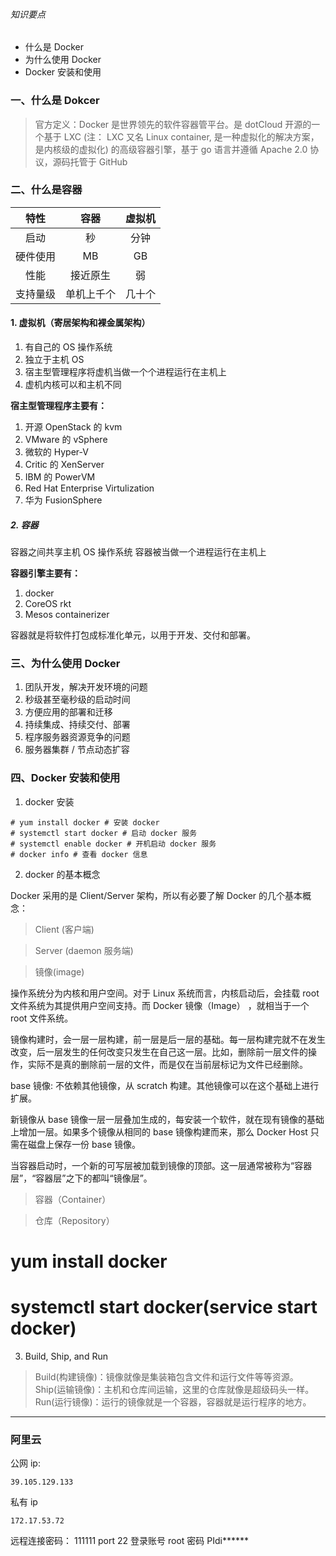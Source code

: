 ###### 知识要点

 - 什么是 Docker
 - 为什么使用 Docker
 - Docker 安装和使用

 ### 一、什么是 Dokcer

 > 官方定义：Docker 是世界领先的软件容器管平台。是 dotCloud 开源的一个基于 LXC (注： LXC 又名 Linux container, 是一种虚拟化的解决方案，是内核级的虚拟化) 的高级容器引擎，基于 go 语言并遵循 Apache 2.0 协议，源码托管于 GitHub

 ### 二、什么是容器

 | 特性 | 容器 | 虚拟机 |
  |:---:|:---:|:---:|
  |启动| 秒 | 分钟|
  |硬件使用| MB | GB|
  |性能| 接近原生| 弱|
  |支持量级|单机上千个| 几十个|

#### 1. 虚拟机（寄居架构和裸金属架构）

1. 有自己的 OS 操作系统
2. 独立于主机 OS
3. 宿主型管理程序将虚机当做一个个进程运行在主机上
4. 虚机内核可以和主机不同
  
**宿主型管理程序主要有：**

1. 开源 OpenStack 的 kvm
2. VMware 的 vSphere
3. 微软的 Hyper-V
4. Critic 的 XenServer
5. IBM 的 PowerVM
6. Red Hat Enterprise Virtulization
7. 华为 FusionSphere
   

##### 2. 容器

容器之间共享主机 OS 操作系统
容器被当做一个进程运行在主机上

**容器引擎主要有：**

1. docker
2. CoreOS rkt
3. Mesos containerizer
  
容器就是将软件打包成标准化单元，以用于开发、交付和部署。

### 三、为什么使用 Docker

1. 团队开发，解决开发环境的问题
2. 秒级甚至毫秒级的启动时间
3. 方便应用的部署和迁移
4. 持续集成、持续交付、部署
5. 程序服务器资源竞争的问题
6. 服务器集群 / 节点动态扩容

### 四、Docker 安装和使用

1. docker 安装

```
# yum install docker # 安装 docker
# systemctl start docker # 启动 docker 服务
# systemctl enable docker # 开机启动 docker 服务
# docker info # 查看 docker 信息
```

2. docker 的基本概念

Docker 采用的是 Client/Server 架构，所以有必要了解 Docker 的几个基本概念：

> Client (客户端)

> Server (daemon 服务端)

> 镜像(image) 

操作系统分为内核和用户空间。对于 Linux 系统而言，内核启动后，会挂载 root 文件系统为其提供用户空间支持。而 Docker 镜像（Image） ，就相当于一个 root 文件系统。

镜像构建时，会一层一层构建，前一层是后一层的基础。每一层构建完就不在发生改变，后一层发生的任何改变只发生在自己这一层。比如，删除前一层文件的操作，实际不是真的删除前一层的文件，而是仅在当前层标记为文件已经删除。

base 镜像: 不依赖其他镜像，从 scratch 构建。其他镜像可以在这个基础上进行扩展。

新镜像从 base 镜像一层一层叠加生成的，每安装一个软件，就在现有镜像的基础上增加一层。如果多个镜像从相同的 base 镜像构建而来，那么 Docker Host 只需在磁盘上保存一份 base 镜像。

当容器启动时，一个新的可写层被加载到镜像的顶部。这一层通常被称为“容器层”，“容器层”之下的都叫“镜像层”。

> 容器（Container）

> 仓库（Repository）

# yum install docker

# systemctl start docker(service start docker)


3. Build, Ship, and Run

> Build(构建镜像)：镜像就像是集装箱包含文件和运行文件等等资源。
> Ship(运输镜像)：主机和仓库间运输，这里的仓库就像是超级码头一样。
> Run(运行镜像)：运行的镜像就是一个容器，容器就是运行程序的地方。


***


### 阿里云

公网 ip:

```
39.105.129.133
```

私有 ip

```
172.17.53.72
```

远程连接密码： 111111
port 22
登录账号
root
密码
PIdi******

